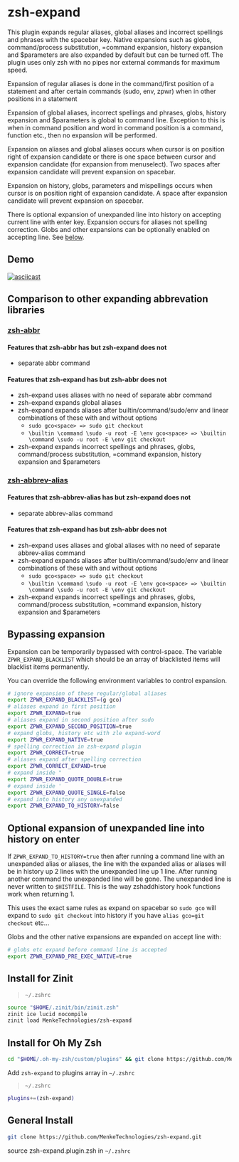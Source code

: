 # zsh-expand
This plugin expands regular aliases, global aliases and incorrect spellings and phrases with the spacebar key.  Native expansions such as globs, command/process substitution, =command expansion, history expansion and $parameters are also expanded by default but can be turned off.  The plugin uses only zsh with no pipes nor external commands for maximum speed.

Expansion of regular aliases is done in the command/first position of a statement and after certain commands (sudo, env, zpwr) when in other positions in a statement 

Expansion of global aliases, incorrect spellings and phrases, globs, history expansion and $parameters is global to command line.  Exception to this is when in command position and word in command position is a command, function etc., then no expansion will be performed.

Expansion on aliases and global aliases occurs when cursor is on position right of expansion candidate or there is one space between cursor and expansion candidate (for expansion from menuselect).  Two spaces after expansion candidate will prevent expansion on spacebar.

Expansion on history, globs, parameters and mispellings occurs when cursor is on position right of expansion candidate.  A space after expansion candidate will prevent expansion on spacebar.

There is optional expansion of unexpanded line into history on accepting current line with enter key.  Expansion occurs for aliases not spelling correction.  Globs and other expansions can be optionally enabled on accepting line. See [below](#optional-expansion-of-unexpanded-line-into-history-on-enter).

## Demo
[![asciicast](https://asciinema.org/a/wRe4hwlGNdEbeHk7gZ25sRq5U.svg)](https://asciinema.org/a/wRe4hwlGNdEbeHk7gZ25sRq5U)

## Comparison to other expanding abbrevation libraries 
### [zsh-abbr](https://github.com/olets/zsh-abbr)
#### Features that zsh-abbr has but zsh-expand does not
- separate abbr command
#### Features that zsh-expand has but zsh-abbr does not
- zsh-expand uses aliases with no need of separate abbr command
- zsh-expand expands global aliases
- zsh-expand expands aliases after builtin/command/sudo/env and linear combinations of these with and without options
    - `sudo gco<space> => sudo git checkout`
    - `\builtin \command \sudo -u root -E \env gco<space> => \builtin \command \sudo -u root -E \env git checkout`
- zsh-expand expands incorrect spellings and phrases, globs, command/process substitution, =command expansion, history expansion and $parameters

### [zsh-abbrev-alias](https://github.com/momo-lab/zsh-abbrev-alias)
#### Features that zsh-abbrev-alias has but zsh-expand does not
- separate abbrev-alias command
#### Features that zsh-expand has but zsh-abbr does not
- zsh-expand uses aliases and global aliases with no need of separate abbrev-alias command
- zsh-expand expands aliases after builtin/command/sudo/env and linear combinations of these with and without options 
    - `sudo gco<space> => sudo git checkout`
    - `\builtin \command \sudo -u root -E \env gco<space> => \builtin \command \sudo -u root -E \env git checkout`
- zsh-expand expands incorrect spellings and phrases, globs, command/process substitution, =command expansion, history expansion and $parameters

## Bypassing expansion
Expansion can be temporarily bypassed with control-space.  The variable `ZPWR_EXPAND_BLACKLIST` which should be an array of blacklisted items will blacklist items permanently.

You can override the following environment variables to control expansion.
```sh
# ignore expansion of these regular/global aliases
export ZPWR_EXPAND_BLACKLIST=(g gco)
# aliases expand in first position
export ZPWR_EXPAND=true
# aliases expand in second position after sudo
export ZPWR_EXPAND_SECOND_POSITION=true
# expand globs, history etc with zle expand-word
export ZPWR_EXPAND_NATIVE=true
# spelling correction in zsh-expand plugin
export ZPWR_CORRECT=true
# aliases expand after spelling correction
export ZPWR_CORRECT_EXPAND=true
# expand inside "
export ZPWR_EXPAND_QUOTE_DOUBLE=true
# expand inside '
export ZPWR_EXPAND_QUOTE_SINGLE=false
# expand into history any unexpanded
export ZPWR_EXPAND_TO_HISTORY=false
```

## Optional expansion of unexpanded line into history on enter
If `ZPWR_EXPAND_TO_HISTORY=true` then after running a command line with an unexpanded alias or aliases, the line with the expanded alias or aliases will be in history up 2 lines with the unexpanded line up 1 line. After running another command the unexpanded line will be gone. The unexpanded line is never written to `$HISTFILE`. This is the way zshaddhistory hook functions work when returning 1.

This uses the exact same rules as expand on spacebar so `sudo gco` will expand to `sudo git checkout` into history if you have `alias gco=git checkout` etc...

Globs and the other native expansions are expanded on accept line with:
```sh
# globs etc expand before command line is accepted
export ZPWR_EXPAND_PRE_EXEC_NATIVE=true
```

## Install for Zinit
> `~/.zshrc`
```sh
source "$HOME/.zinit/bin/zinit.zsh"
zinit ice lucid nocompile
zinit load MenkeTechnologies/zsh-expand
```

## Install for Oh My Zsh

```sh
cd "$HOME/.oh-my-zsh/custom/plugins" && git clone https://github.com/MenkeTechnologies/zsh-expand.git
```

Add `zsh-expand` to plugins array in `~/.zshrc`
> `~/.zshrc`
```sh
plugins+=(zsh-expand)
```

## General Install

```sh
git clone https://github.com/MenkeTechnologies/zsh-expand.git
```

source zsh-expand.plugin.zsh in `~/.zshrc`

